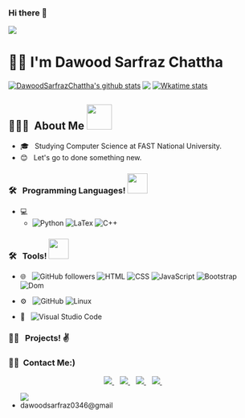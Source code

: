 ### Hi there 👋

![](https://komarev.com/ghpvc/?username=DawoodSarfrazChattha)

<h1> 💁‍♂️ I'm Dawood Sarfraz Chattha </h1>
 <a href="https://github.com/DawoodSarfrazChattha/github-readme-stats"><img align="center" src="https://github-readme-stats.vercel.app/api?username=DawoodSarfrazChattha&show_icons=true&include_all_commits=true&theme=radical&buefy&hide_border=true" alt="DawoodSarfrazChattha's github stats" ></a>
 <a href="https://github.com/DawoodSarfrazChattha/github-readme-stats"><img align="center" src="https://github-readme-stats.vercel.app/api/top-langs/?username=DawoodSarfrazChattha&layout=default&theme=radical&buefy&hide_border=true" /></a> 
 <a href="https://github.com/DawoodSarfrazChattha/github-readme-stats"><img align="center" src="https://github-readme-stats.vercel.app/api/wakatime?username=DawoodSarfrazChattha&theme=radical&buefy&hide_border=true" alt="Wkatime stats" ></a>
 





<h2> 👨🏻‍💻 &nbsp;About Me <img src="https://media.giphy.com/media/2rAF2FUn94dIlljSms/giphy.gif" width="50"></h2>

- 🎓 &nbsp; Studying Computer Science at FAST National University.
- 😊 &nbsp; Let's go to done something new.


<h3> 🛠 &nbsp; Programming Languages! <img src="https://media.giphy.com/media/WUlplcMpOCEmTGBtBW/giphy.gif" width="40"></h3>

- 💻 &nbsp;
   - ![Python](https://img.shields.io/badge/-VS%20Code-blue)
  ![LaTex](https://img.shields.io/badge/-LaTex-333333?style=flat&logo=LaTex)
  ![C++](https://img.shields.io/badge/-c++-black?logo=c%2B%2B&style=social)

<h3> 🛠 &nbsp; Tools! <img src="https://media.giphy.com/media/WUlplcMpOCEmTGBtBW/giphy.gif" width="40"></h3>

- 🌐 &nbsp;
  <img alt="GitHub followers" src="https://img.shields.io/github/followers/DawoodSarfrazChattha?style=social">
  ![HTML](https://img.shields.io/badge/-HTML-333333?style=flat&logo=HTML5)
  ![CSS](https://img.shields.io/badge/-CSS-333333?style=flat&logo=CSS3&logoColor=1572B6)
  ![JavaScript](https://img.shields.io/badge/-JavaScript-333333?style=flat&logo=javascript)
  ![Bootstrap](https://img.shields.io/badge/-Bootstrap-333333?style=flat&logo=bootstrap&logoColor=563D7C)
  ![Dom](https://img.shields.io/badge/Dom-javascript-blu)


- ⚙️  &nbsp;
  ![GitHub](https://img.shields.io/badge/-GitHub-333333?style=flat&logo=github)
  ![Linux](https://img.shields.io/badge/-linux-333333?style=flat&logo=linux)
  
- 🔧 &nbsp;
  ![Visual Studio Code](https://img.shields.io/badge/-Visual%20Studio%20Code-333333?style=flat&logo=visual-studio-code&logoColor=007ACC)
  

<h3> ✌🏽 &nbsp; Projects! ✌ &nbsp </h3>
 


<h3> 🤝🏻 &nbsp;Contact Me:) </h3>

<p align='center'>
  
  <a href="https://wa.me/message/OBSIPJAS5VMUJ1">
    <img src="https://img.shields.io/badge/WHATSAPP-%2325D366.svg?&style=for-the-badge&logo=whatsapp&logoColor=white" />    
  </a>&nbsp;&nbsp;
  <a href="http://www.linkedin.com/in/dawood-sarfraz-0466541b6">
    <img src="https://img.shields.io/badge/linkedin-%230077B5.svg?&style=for-the-badge&logo=linkedin&logoColor=white" />
  </a>&nbsp;&nbsp;
  <a href="https://www.instagram.com/im_saama/">
    <img src="https://img.shields.io/badge/instagram-%23E4405F.svg?&style=for-the-badge&logo=instagram&logoColor=white" />        
  </a>&nbsp;&nbsp;
  <a href="https://twitter.com/DawoodChattha03">
    <img src="https://img.shields.io/badge/Twitter-1DA1F2?style=for-the-badge&logo=twitter&logoColor=white" />        
  </a>&nbsp;&nbsp;
  <ul>
    <img src="https://img.shields.io/badge/Gmail-D14836?style=for-the-badge&logo=gmail&logoColor=white" />
    <li>dawoodsarfraz0346@gmail</li>
   </ul>
  </a>&nbsp;&nbsp;
</p>

